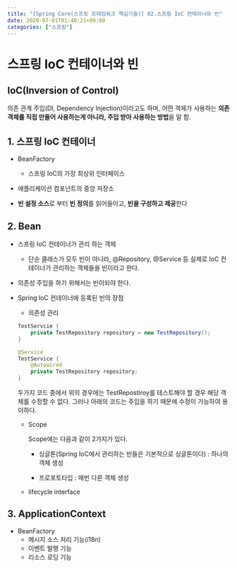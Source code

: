 ```yaml
---
title: "[Spring Core(스프링 프레임워크 핵심기술)] 02.스프링 IoC 컨테이너와 빈"
date: 2020-07-01T01:40:21+09:00
categories: ["스프링"]
---
```


# 스프링 IoC 컨테이너와 빈


## IoC(Inversion of Control)

의존 관계 주입(DI, Dependency Injection)이라고도 하며, 어떤 객체가 사용하는 **의존 객체를 직접 만들어 사용하는게 아니라, 주입 받아 사용하는 방법**을 말 함.

## 1. 스프링 IoC 컨테이너

- BeanFactory

    - 스프링 IoC의 가장 최상위 인터페이스

- 애플리케이션 컴포넌트의 중앙 저장소

- **빈 설정 소스**로 부터 **빈 정의**를 읽어들이고, **빈을 구성하고 제공**한다


## 2. Bean

- 스프링 IoC 컨테이너가 관리 하는 객체

    - 단순 클래스가 모두 빈이 아니라, @Repository, @Service 등 실제로 IoC 컨테이너가 관리하는 객체들을 빈이라고 한다.

- 의존성 주입을 하기 위해서는 빈이되야 한다.

- Spring IoC 컨테이너에 등록된 빈의 장점

    - 의존성 관리

    ```java
    TestServcie {
    	private TestRepository repository = new TestRepository();
    }
    ```

    ```java
    @Service
    TestService {
    	@Autowired
    	private TestRepository repository;
    }
    ```

    두가지 코드 중에서 위의 경우에는 TestRepostiroy를 테스트해야 할 경우 해당 객체를 수정할 수 없다. 그러나 아래의 코드는 주입을 하기 때문에 수정이 가능하여 용이하다.

    - Scope

        Scope에는 다음과 같이 2가지가 있다.

        - 싱글톤(Spring IoC에서 관리하는 빈들은 기본적으로 싱글톤이다) : 하나의 객체 생성

        - 프로포토타입 : 매번 다른 객체 생성
        
    - lifecycle interface

## 3. ApplicationContext

- BeanFactory
    - 메시지 소스 처리 기능(i18n)
    - 이벤트 발행 기능
    - 리소스 로딩 기능